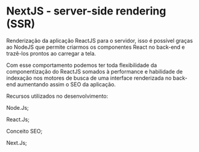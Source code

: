 # NextJS - server-side rendering (SSR)

Renderização da aplicação ReactJS para o servidor, isso é possível graças ao NodeJS que permite criarmos os componentes React no back-end e trazê-los prontos ao carregar a tela.

Com esse comportamento podemos ter toda flexibilidade da componentização do ReactJS somados à performance e habilidade de indexação nos motores de busca de uma interface renderizada no back-end aumentando assim o SEO da aplicação.

Recursos utilizados no desenvolvimento:

Node.Js;

React.Js;

Conceito SEO;

Next.Js;



